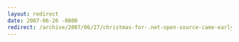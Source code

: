 ```yaml
---
layout: redirect
date: 2007-06-26 -0800
redirect: /archive/2007/06/27/christmas-for-.net-open-source-came-early-this-year.aspx/
---
```

